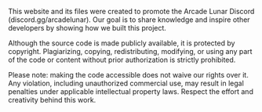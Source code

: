 This website and its files were created to promote the Arcade Lunar Discord (discord.gg/arcadelunar). Our goal is to share knowledge and inspire other developers by showing how we built this project.

Although the source code is made publicly available, it is protected by copyright. Plagiarizing, copying, redistributing, modifying, or using any part of the code or content without prior authorization is strictly prohibited.

Please note: making the code accessible does not waive our rights over it. Any violation, including unauthorized commercial use, may result in legal penalties under applicable intellectual property laws. Respect the effort and creativity behind this work.
